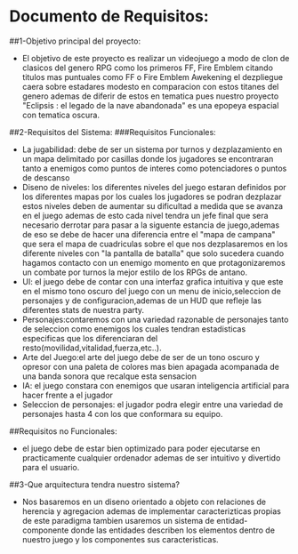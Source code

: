# Documento de Requisitos:
##1-Objetivo principal del proyecto:
- El objetivo de este proyecto es realizar un videojuego a modo de clon de clasicos del genero RPG como los primeros FF, Fire Emblem citando titulos mas puntuales como FF o Fire Emblem Awekening el dezpliegue caera sobre estadares modesto en comparacion con estos titanes del genero ademas de diferir de estos en tematica pues nuestro proyecto "Eclipsis : el legado de la nave abandonada" es una epopeya espacial con tematica oscura.

##2-Requisitos del Sistema:
###Requisitos Funcionales:
- La jugabilidad: debe de ser un sistema por turnos y dezplazamiento en un mapa delimitado por casillas donde los jugadores se encontraran tanto a enemigos como puntos de interes como potenciadores o puntos de descanso
- Diseno de niveles: los diferentes niveles del juego estaran definidos por los diferentes mapas por los cuales los jugadores se podran dezplazar estos niveles deben de aumentar su dificultad a medida que se avanza en el juego ademas de esto cada nivel tendra un jefe final que sera necesario derrotar para pasar a la siguente estancia de juego,ademas de eso se debe de hacer una diferencia entre el "mapa de campana" que sera el mapa de cuadriculas sobre el que nos dezplasaremos en los diferente niveles con "la pantalla de batalla" que solo sucedera cuando hagamos contacto con un enemigo momento en que protagonizaremos un combate por turnos la mejor estilo de los RPGs de antano.
- UI: el juego debe de contar con una interfaz grafica intuitiva y que este en el mismo tono oscuro del juego con un menu de inicio,seleccion de personajes y de configuracion,ademas de un HUD que refleje las diferentes stats de nuestra party.
- Personajes:contaremos con una variedad razonable de personajes tanto de seleccion como enemigos los cuales tendran estadisticas especificas que los diferenciaran del resto(movilidad,vitalidad,fuerza,etc..).
- Arte del Juego:el arte del juego debe de ser de un tono oscuro y opresor con una paleta de colores mas bien apagada acompanada de una banda sonora que recalque esta sensacion
- IA: el juego constara con enemigos que usaran inteligencia artificial para hacer frente a el jugador
- Seleccion de personajes: el jugador podra elegir entre una variedad de personajes hasta 4 con los que conformara su equipo.

##Requisitos no Funcionales:
- el juego debe de estar bien optimizado para poder ejecutarse en practicamente cualquier ordenador ademas de ser intuitivo y divertido para el usuario.

##3-Que arquitectura tendra nuestro sistema?
- Nos basaremos en un diseno orientado a objeto con relaciones de herencia y agregacion ademas de implementar caracterizticas propias de este paradigma tambien usaremos un sistema de entidad-componente donde las entidades describen los elementos dentro de nuestro juego y los componentes sus caracteristicas.